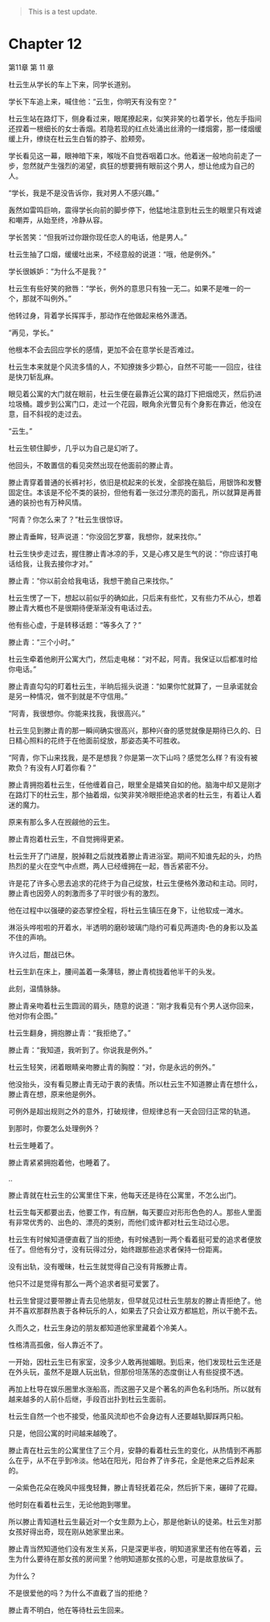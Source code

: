 > This is a test update.
# Chapter 12

第11章 第 11 章

杜云生从学长的车上下来，同学长道别。

学长下车追上来，喊住他：“云生，你明天有没有空？”

杜云生站在路灯下，侧身看过来，眼尾撩起来，似笑非笑的乜着学长，他左手指间还捏着一根细长的女士香烟。若隐若现的红点处涌出丝滑的一缕烟雾，那一缕烟缓缓上升，缭绕在杜云生白皙的脖子、脸颊旁。

学长看见这一幕，眼神暗下来，喉咙不自觉吞咽着口水。他着迷一般地向前走了一步，忽然就产生强烈的渴望，疯狂的想要拥有眼前这个男人，想让他成为自己的人。

“学长，我是不是没告诉你，我对男人不感兴趣。”

轰然如雷鸣巨响，震得学长向前的脚步停下，他猛地注意到杜云生的眼里只有戏谑和嘲弄，从始至终，冷静从容。

学长苦笑：“但我听过你跟你现任恋人的电话，他是男人。”

杜云生抽了口烟，缓缓吐出来，不经意般的说道：“哦，他是例外。”

学长很嫉妒：“为什么不是我？”

杜云生有些好笑的掀唇：“学长，例外的意思只有独一无二。如果不是唯一的一个，那就不叫例外。”

他转过身，背着学长挥挥手，那动作在他做起来格外潇洒。

“再见，学长。”

他根本不会去回应学长的感情，更加不会在意学长是否难过。

杜云生本来就是个风流多情的人，不知撩拨多少颗心，自然不可能一一回应，往往是快刀斩乱麻。

眼见着公寓的大门就在眼前，杜云生便在最靠近公寓的路灯下把烟熄灭，然后扔进垃圾桶。踱步到公寓门口，走过一个花园，眼角余光瞥见有个身影在靠近，他没在意，目不斜视的走过去。

“云生。”

杜云生顿住脚步，几乎以为自己是幻听了。

他回头，不敢置信的看见突然出现在他面前的滕止青。

滕止青穿着普通的长裤衬衫，依旧是梳起来的长发，全部挽在脑后，用银饰和发簪固定住。本该是不伦不类的装扮，但他有着一张过分漂亮的面孔，所以就算是再普通的装扮也有万种风情。

“阿青？你怎么来了？”杜云生很惊讶。

滕止青垂眸，轻声说道：“你没回乞罗寨，我想你，就来找你。”

杜云生快步走过去，握住滕止青冰凉的手，又是心疼又是生气的说：“你应该打电话给我，让我去接你才对。”

滕止青：“你以前会给我电话，我想干脆自己来找你。”

杜云生愣了一下，想起以前似乎的确如此，只后来有些忙，又有些力不从心，想着滕止青大概也不是很期待便渐渐没有电话过去。

他有些心虚，于是转移话题：“等多久了？”

滕止青：“三个小时。”

杜云生牵着他刷开公寓大门，然后走电梯：“对不起，阿青。我保证以后都准时给你电话。”

滕止青直勾勾的盯着杜云生，半晌后摇头说道：“如果你忙就算了，一旦承诺就会是另一种情况，做不到就是不守信用。”

“阿青，我很想你。你能来找我，我很高兴。”

杜云生见到滕止青的那一瞬间确实很高兴，那种兴奋的感觉就像是期待已久的、日日精心照料的花终于在他面前绽放，那姿态美不可胜收。

“阿青，你下山来找我，是不是想我？你是第一次下山吗？感觉怎么样？有没有被欺负？有没有人盯着你看？”

滕止青拥抱着杜云生，任他缠着自己，眼里全是嬉笑自如的他。脑海中却又是刚才在路灯下的杜云生，那个抽着烟，似笑非笑冷眼拒绝追求者的杜云生，有着让人着迷的魔力。

原来有那么多人在觊觎他的云生。

滕止青抱着杜云生，不自觉拥得更紧。

杜云生开了门进屋，脱掉鞋之后就拽着滕止青进浴室。期间不知谁先起的头，灼热热烈的星火在空气中点燃，两人已经缠拥在一起，唇舌紧密不分。

许是花了许多心思去追求的花终于为自己绽放，杜云生便格外激动和主动。同时，滕止青也因旁人的刺激而多了平时很少有的激烈。

他在过程中以强硬的姿态掌控全程，将杜云生镇压在身下，让他软成一滩水。

淋浴头哗啦啦的开着水，半透明的磨砂玻璃门隐约可看见两道肉-色的身影以及盖不住的声响。

许久过后，酣战已休。

杜云生趴在床上，腰间盖着一条薄毯，滕止青梳拢着他半干的头发。

此刻，温情脉脉。

滕止青亲吻着杜云生圆润的肩头，随意的说道：“刚才我看见有个男人送你回来，他对你有企图。”

杜云生翻身，拥抱滕止青：“我拒绝了。”

滕止青：“我知道，我听到了。你说我是例外。”

杜云生轻笑，闭着眼睛亲吻滕止青的胸膛：“对，你是永远的例外。”

他没抬头，没有看见滕止青无动于衷的表情。所以杜云生不知道滕止青在想什么，滕止青在想，原来他是例外。

可例外是超出规则之外的意外，打破规律，但规律总有一天会回归正常的轨道。

到那时，你要怎么处理例外？

杜云生睡着了。

滕止青紧紧拥抱着他，也睡着了。

..

滕止青就在杜云生的公寓里住下来，他每天还是待在公寓里，不怎么出门。

杜云生每天都要出去，他要工作，有应酬，每天要应对形形色色的人。那些人里面有非常优秀的、出色的、漂亮的类别，而他们或许都对杜云生动过心思。

杜云生有时候知道便直截了当的拒绝，有时候遇到一两个看着挺可爱的追求者便放任了。但他有分寸，没有玩得过分，始终跟那些追求者保持一份距离。

没有出轨，没有暧昧，杜云生就觉得自己没有背叛滕止青。

他只不过是觉得有那么一两个追求者挺可爱罢了。

杜云生曾提过要带滕止青去见他朋友，但早就见过杜云生朋友的滕止青拒绝了。他并不喜欢那群热衷于各种玩乐的人，如果去了只会让双方都尴尬，所以干脆不去。

久而久之，杜云生身边的朋友都知道他家里藏着个冷美人。

性格清高孤傲，俗人靠近不了。

一开始，因杜云生已有家室，没多少人敢再抛媚眼。到后来，他们发现杜云生还是在外头玩，虽然不是跟人玩出轨，但那份坦荡荡的态度倒让人有些捉摸不透。

再加上杜导在娱乐圈里水涨船高，而这圈子又是个著名的声色名利场所。所以就有越来越多的人前仆后继，手段百出扑到杜云生面前。

杜云生自然一个也不接受，他虽风流却也不会身边有人还要越轨脚踩两只船。

只是，他回公寓的时间越来越晚了。

滕止青在杜云生的公寓里住了三个月，安静的看着杜云生的变化，从热情到不再那么在乎，从不在乎到冷淡。他站在阳光，阳台养了许多花，全是他来之后养起来的。

一朵紫色花朵在晚风中摇曳轻舞，滕止青轻抚着花朵，然后折下来，碾碎了花瓣。

他时刻在看着杜云生，无论他跑到哪里。

所以滕止青知道杜云生最近对一个女生颇为上心，那是他新认的徒弟。杜云生对那女孩好得出奇，现在刚从她家里出来。

滕止青当然知道他们没有发生关系，只是深更半夜，明知道家里还有他在等着，云生为什么要待在那女孩的房间里？他明知道那女孩的心思，可是故意放纵了。

为什么？

不是很爱他的吗？为什么不直截了当的拒绝？

滕止青不明白，他在等待杜云生回来。

